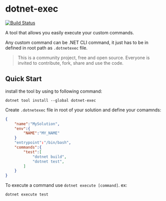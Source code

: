 dotnet-exec
============

[![Build Status](https://travis-ci.com/javadparvaresh/dotnet-exec.svg?branch=master)](https://travis-ci.com/javadparvaresh/dotnet-exec)

A tool that allows you easily execute your custom commands.

Any custom command can be .NET CLI command, it just has to be in defined in root path as `.dotnetexec` file.

> This is a community project, free and open source. Everyone is invited to contribute, fork, share and use the code.

## Quick Start

install the tool by using to following command:
```
dotnet tool install --global dotnet-exec
```

Create `.dotnetexec` file in root of your solution and define your comamnds:
```json
{
    "name":"MySolution",
    "env":{
        "NAME":"MY_NAME"
    }
	"entrypoint":"/bin/bash",
	"commands":{
		"test":[
            "dotnet build",
            "dotnet test",
        ]
	}
}
```

To execute a command use `dotnet execute [command]`. ex:
```shell
dotnet execute test
```
